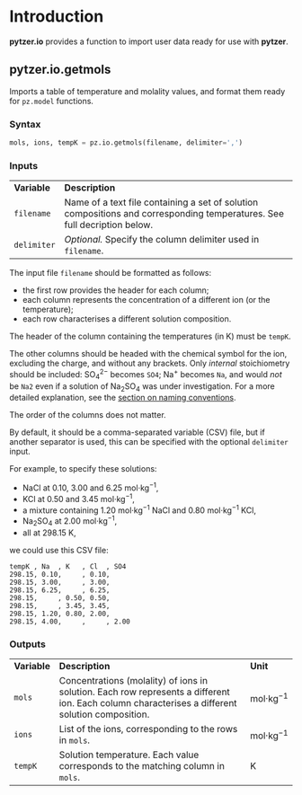 # Introduction

**pytzer.io** provides a function to import user data ready for use with **pytzer**.


## pytzer.io.getmols

Imports a table of temperature and molality values, and format them ready for `pz.model` functions.

### Syntax

```python
mols, ions, tempK = pz.io.getmols(filename, delimiter=',')
```

### Inputs

<table><tr>

<td><strong>Variable</strong></td>
<td><strong>Description</strong></td>

</tr><tr>

<td><code>filename</code></td>
<td>Name of a text file containing a set of solution compositions and corresponding temperatures. See full decription below.</td>

</tr><tr>

<td><code>delimiter</code></td>
<td><em>Optional.</em> Specify the column delimiter used in <code>filename</code>.</td>

</tr></table>

The input file `filename` should be formatted as follows:

  * the first row provides the header for each column;
  * each column represents the concentration of a different ion (or the temperature);
  * each row characterises a different solution composition.

The header of the column containing the temperatures (in K) must be `tempK`.

The other columns should be headed with the chemical symbol for the ion, excluding the charge, and without any brackets. Only *internal* stoichiometry should be included: SO<sub>4</sub><sup>2−</sup> becomes `SO4`; Na<sup>+</sup> becomes `Na`, and would *not* be `Na2` even if a solution of Na<sub>2</sub>SO<sub>4</sub> was under investigation. For a more detailed explanation, see the [section on naming conventions](../../name-conventions).

The order of the columns does not matter.

By default, it should be a comma-separated variable (CSV) file, but if another separator is used, this can be specified with the optional `delimiter` input.

For example, to specify these solutions:

  * NaCl at 0.10, 3.00 and 6.25 mol·kg<sup>−1</sup>,
  * KCl at 0.50 and 3.45 mol·kg<sup>−1</sup>,
  * a mixture containing 1.20 mol·kg<sup>−1</sup> NaCl and 0.80 mol·kg<sup>−1</sup> KCl,
  * Na<sub>2</sub>SO<sub>4</sub> at 2.00 mol·kg<sup>−1</sup>,
  * all at 298.15 K,

we could use this CSV file:

```text
tempK , Na  , K   , Cl  , SO4
298.15, 0.10,     , 0.10,
298.15, 3.00,     , 3.00,
298.15, 6.25,     , 6.25,
298.15,     , 0.50, 0.50,
298.15,     , 3.45, 3.45,
298.15, 1.20, 0.80, 2.00,
298.15, 4.00,     ,     , 2.00
```

### Outputs

<table><tr>

<td><strong>Variable</strong></td>
<td><strong>Description</strong></td>
<td><strong>Unit</strong></td>

</tr><tr>

<td><code>mols</code></td>
<td>Concentrations (molality) of ions in solution. Each row represents a different ion. Each column characterises a different solution composition.</td>
<td>mol·kg<sup>−1</sup></td>

</tr><tr>

<td><code>ions</code></td>
<td>List of the ions, corresponding to the rows in <code>mols</code>.</td>
<td>mol·kg<sup>−1</sup></td>

</tr><tr>

<td><code>tempK</code></td>
<td>Solution temperature. Each value corresponds to the matching column in <code>mols</code>.</td>
<td>K</td>

</tr></table>
